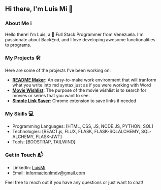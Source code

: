 ## Hi there, I'm Luis Mi 👋

### About Me ℹ️

Hello there! I'm Luis, a 🚀 Full Stack Programmer from Venezuela. I'm passionate about BackEnd, and I love developing awesome functionalities to programs. 

### My Projects 🛠️

Here are some of the projects I've been working on:

- **[README Maker]([link-to-project](https://github.com/lumi-tip/README-Maker-react))**: An easy-to-make work environment that will tranform what you write into md syntax just as if you were working with Word
- **[Movie Wishlist]([link-to-project](https://github.com/lumi-tip/Movie-wishlist-JS))**: The purpose of the movie wishlist is to search for movies or series that you want to see.
- **[Simple Link Saver]([link-to-project](https://github.com/lumi-tip/LinkSaver_Extension))**: Chrome extension to save links if needed

### My Skills 💻

- Programming Languages: [HTML, CSS, JS, NODE.JS, PYTHON, SQL]
- Technologies: [REACT.js, FLUX, FLASK, FLASK-SQLALCHEMY, SQL-ALCHEMY, FLASK-JWT]
- Tools: [BOOSTRAP, TAILWIND]

### Get in Touch 📬

- LinkedIn: [LuisMi](https://www.linkedin.com/in/luis-miguel-del-valle-149a1a224/)
- Email: [informacionlmdv@gmail.com](mailto:informacionlmdv@gmail.com)

Feel free to reach out if you have any questions or just want to chat!
